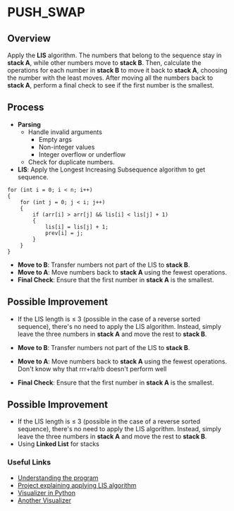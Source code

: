 # PUSH_SWAP

## Overview

Apply the **LIS** algorithm. The numbers that belong to the sequence stay in **stack A**, while other numbers move to **stack B**. Then, calculate the operations for each number in **stack B** to move it back to **stack A**, choosing the number with the least moves. After moving all the numbers back to **stack A**, perform a final check to see if the first number is the smallest.

## Process

- **Parsing**
  - Handle invalid arguments
    - Empty args
    - Non-integer values
    - Integer overflow or underflow
  - Check for duplicate numbers.
- **LIS**: Apply the Longest Increasing Subsequence algorithm to get sequence.
```
for (int i = 0; i < n; i++)
{
	for (int j = 0; j < i; j++)
	{
		if (arr[i] > arr[j] && lis[i] < lis[j] + 1)
		{
			lis[i] = lis[j] + 1;
			prev[i] = j;
		}
	}
}
```
- **Move to B**: Transfer numbers not part of the LIS to **stack B**.
- **Move to A**: Move numbers back to **stack A** using the fewest operations.
- **Final Check**: Ensure that the first number in **stack A** is the smallest.

## Possible Improvement

- If the LIS length is ≤ 3 (possible in the case of a reverse sorted sequence), there's no need to apply the LIS algorithm. Instead, simply leave the three numbers in **stack A** and move the rest to **stack B**.

- **Move to B**: Transfer numbers not part of the LIS to **stack B**.
- **Move to A**: Move numbers back to **stack A** using the fewest operations.  Don't know why that rrr+ra/rb doesn't perform well
- **Final Check**: Ensure that the first number in **stack A** is the smallest.

## Possible Improvement

- If the LIS length is ≤ 3 (possible in the case of a reverse sorted sequence), there's no need to apply the LIS algorithm. Instead, simply leave the three numbers in **stack A** and move the rest to **stack B**.
- Using **Linked List** for stacks 

### Useful Links
- [Understanding the program](https://medium.com/@jamierobertdawson/push-swap-the-least-amount-of-moves-with-two-stacks-d1e76a71789a)
- [Project explaining applying LIS algorithm](https://github.com/sisittu99/push_swap/blob/master/README_EN.md)
- [Visualizer in Python](https://github.com/10257/push_swap_viz_kivy)
- [Another Visualizer](https://github.com/o-reo/push_swap_visualizer)